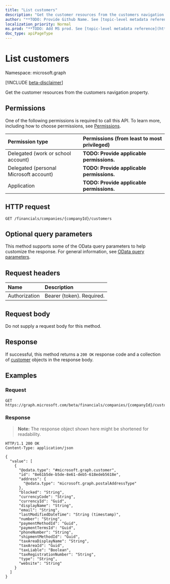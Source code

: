 ```yaml
---
title: "List customers"
description: "Get the customer resources from the customers navigation property."
author: "**TODO: Provide Github Name. See [topic-level metadata reference](https://msgo.azurewebsites.net/add/document/guidelines/metadata.html#topic-level-metadata)**"
localization_priority: Normal
ms.prod: "**TODO: Add MS prod. See [topic-level metadata reference](https://msgo.azurewebsites.net/add/document/guidelines/metadata.html#topic-level-metadata)**"
doc_type: apiPageType
---
```


# List customers
Namespace: microsoft.graph

[!INCLUDE [beta-disclaimer](../../includes/beta-disclaimer.md)]

Get the customer resources from the customers navigation property.

## Permissions
One of the following permissions is required to call this API. To learn more, including how to choose permissions, see [Permissions](/graph/permissions-reference).

|Permission type|Permissions (from least to most privileged)|
|:---|:---|
|Delegated (work or school account)|**TODO: Provide applicable permissions.**|
|Delegated (personal Microsoft account)|**TODO: Provide applicable permissions.**|
|Application|**TODO: Provide applicable permissions.**|

## HTTP request

<!-- {
  "blockType": "ignored"
}
-->
``` http
GET /financials/companies/{companyId}/customers
```

## Optional query parameters
This method supports some of the OData query parameters to help customize the response. For general information, see [OData query parameters](/graph/query-parameters).

## Request headers
|Name|Description|
|:---|:---|
|Authorization|Bearer {token}. Required.|

## Request body
Do not supply a request body for this method.

## Response

If successful, this method returns a `200 OK` response code and a collection of [customer](../resources/customer.md) objects in the response body.

## Examples

### Request
<!-- {
  "blockType": "request",
  "name": "list_customer"
}
-->
``` http
GET https://graph.microsoft.com/beta/financials/companies/{companyId}/customers
```


### Response
>**Note:** The response object shown here might be shortened for readability.
<!-- {
  "blockType": "response",
  "truncated": true,
  "@odata.type": "Collection(microsoft.graph.customer)"
}
-->
``` http
HTTP/1.1 200 OK
Content-Type: application/json

{
  "value": [
    {
      "@odata.type": "#microsoft.graph.customer",
      "id": "8e61b5de-b5de-8e61-deb5-618edeb5618e",
      "address": {
        "@odata.type": "microsoft.graph.postalAddressType"
      },
      "blocked": "String",
      "currencyCode": "String",
      "currencyId": "Guid",
      "displayName": "String",
      "email": "String",
      "lastModifiedDateTime": "String (timestamp)",
      "number": "String",
      "paymentMethodId": "Guid",
      "paymentTermsId": "Guid",
      "phoneNumber": "String",
      "shipmentMethodId": "Guid",
      "taxAreaDisplayName": "String",
      "taxAreaId": "Guid",
      "taxLiable": "Boolean",
      "taxRegistrationNumber": "String",
      "type": "String",
      "website": "String"
    }
  ]
}
```

